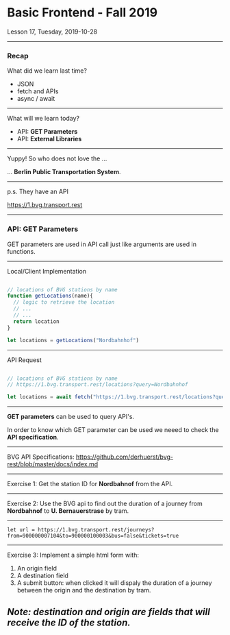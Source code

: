 <!-- .slide: id="lesson17" -->

# Basic Frontend - Fall 2019

Lesson 17, Tuesday, 2019-10-28

---

### Recap

What did we learn last time?

 * JSON
 * fetch and APIs
 * async / await


---

What will we learn today?

 * API: **GET Parameters**
 * API: **External Libraries**

---

Yuppy! So who does not love the ...

... **Berlin Public Transportation System**.


---

p.s. They have an API

https://1.bvg.transport.rest


---

### API: GET Parameters

GET parameters are used in API call just like arguments are used in functions.

---

Local/Client Implementation

```js

// locations of BVG stations by name
function getLocations(name){
  // logic to retrieve the location
  // ...
  // ...
  return location
}

let locations = getLocations("Nordbahnhof")
```

---

API Request

```js

// locations of BVG stations by name
// https://1.bvg.transport.rest/locations?query=Nordbahnhof

let locations = await fetch("https://1.bvg.transport.rest/locations?query=Nordbahnhof")
```

---

**GET parameters** can be used to query API's.

In order to know which GET parameter can be used we neeed to 
check the **API specification**. 

---

BVG API Specifications:
https://github.com/derhuerst/bvg-rest/blob/master/docs/index.md

---

Exercise 1: Get the station ID for **Nordbahnof** from the API.

---

Exercise 2: Use the BVG api to find out the duration of a journey 
from **Nordbahnof** to **U. Bernauerstrase** by tram.

---

```
let url = https://1.bvg.transport.rest/journeys?from=900000007104&to=900000100003&bus=false&tickets=true

```

---

Exercise 3: Implement a simple html form with:
1. An origin field
2. A destination field
3. A submit button: when clicked it will dispaly the duration of a journey between the origin and the destination
by tram. 

*Note: destination and origin are fields that will receive the ID of the station.*
---





